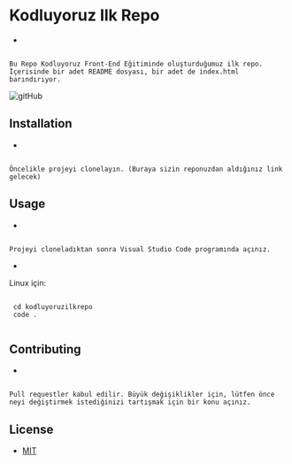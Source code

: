 # Kodluyoruz Ilk Repo

* 
```
 
Bu Repo Kodluyoruz Front-End Eğitiminde oluşturduğumuz ilk repo. İçerisinde bir adet README dosyası, bir adet de index.html barındırıyor.  
```
 



![gitHub](https://i.ibb.co/9q2h8B9/Ekran-g-r-nt-s-2021-06-27-172804.jpg)

## Installation

* 
```
 
Öncelikle projeyi clonelayın. (Buraya sizin reponuzdan aldığınız link gelecek)

```

## Usage

* 
```
 
Projeyi cloneladıktan sonra Visual Studio Code programında açınız.

```

* 
Linux için:
```

 cd kodluyoruzilkrepo
 code .
 
```

## Contributing

* 
```

Pull requestler kabul edilir. Büyük değişiklikler için, lütfen önce neyi değiştirmek istediğinizi tartışmak için bir konu açınız.

```

## License

* [MIT](https://choosealicense.com/licenses/mit/) 


